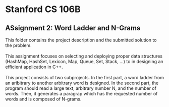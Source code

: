 # Stanford CS 106B
## ASsignment 2: Word Ladder and N-Grams<br>
This folder contains the project description and the submitted solution to the problem.<br><br>
This assignment focuses on selecting and deploying proper data structures (HashMap, HashSet, Lexicon, Map, Queue, Set, Stack, ...) to in designing an efficient application in C++.<br><br>
This project consists of two subprojects. In the first part, a word ladder from an aribitrary to another arbitrary word is designed. In the second part, the program should read a large text, arbitrary number N, and the number of words. Then, it generates a paragrap which has the requested number of words and is composed of N-grams.
